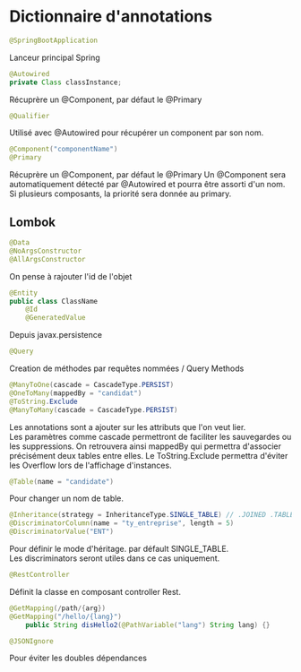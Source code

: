 # Dictionnaire d'annotations

```java
@SpringBootApplication
```

Lanceur principal Spring

```Java
@Autowired
private Class classInstance;
```

Récuprère un @Component, par défaut le @Primary

```Java
@Qualifier
```

Utilisé avec @Autowired pour récupérer un component par son nom.

```java
@Component("componentName")
@Primary
```

Récuprère un @Component, par défaut le @Primary
Un @Component sera automatiquement détecté par @Autowired et pourra être assorti d'un nom.  
Si plusieurs composants, la priorité sera donnée au primary.

## Lombok

```java
@Data
@NoArgsConstructor
@AllArgsConstructor
```

On pense à rajouter l'id de l'objet

```java
@Entity
public class ClassName
    @Id
    @GeneratedValue
```

Depuis javax.persistence

```java
@Query
```
Creation de méthodes par requêtes nommées / Query Methods

```java
@ManyToOne(cascade = CascadeType.PERSIST)
@OneToMany(mappedBy = "candidat")
@ToString.Exclude
@ManyToMany(cascade = CascadeType.PERSIST)
```
Les annotations sont a ajouter sur les attributs que l'on veut lier.  
Les paramètres comme cascade permettront de faciliter les sauvegardes ou les suppressions.
On retrouvera ainsi mappedBy qui permettra d'associer précisément deux tables entre elles.
Le ToString.Exclude permettra d'éviter les Overflow lors de l'affichage d'instances.

```java
@Table(name = "candidate")
```
Pour changer un nom de table.

``` java
@Inheritance(strategy = InheritanceType.SINGLE_TABLE) // .JOINED .TABLE_PER_CLASS
@DiscriminatorColumn(name = "ty_entreprise", length = 5)
@DiscriminatorValue("ENT")
```
Pour définir le mode d'héritage. par défault SINGLE_TABLE.  
Les discriminators seront utiles dans ce cas uniquement.

```java
@RestController
```
Définit la classe en composant controller Rest.
```java
@GetMapping(/path/{arg})
@GetMapping("/hello/{lang}")
	public String disHello2(@PathVariable("lang") String lang) {}
```
```java
@JSONIgnore
```
Pour éviter les doubles dépendances